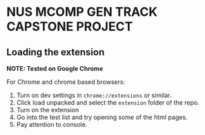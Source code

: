 # NUS MCOMP GEN TRACK CAPSTONE PROJECT

## Loading the extension


<b>NOTE: Tested on Google Chrome</b>


For Chrome and chrome based browsers:
1. Turn on dev settings in `chrome://extensions` or similar.
2. Click load unpacked and select the `extension` folder of the repo.
3. Turn on the extension
4. Go into the test list and try opening some of the html pages.
5. Pay attention to console.